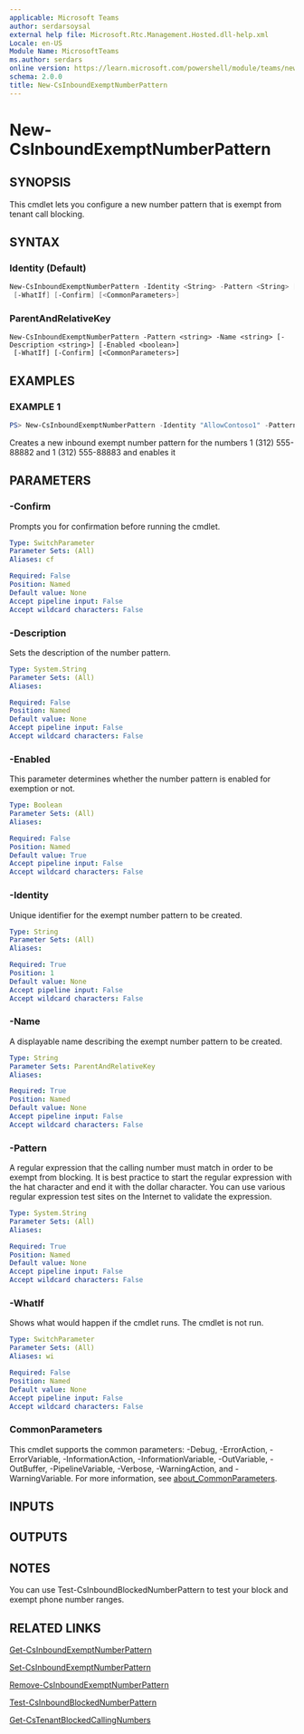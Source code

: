 ```yaml
---
applicable: Microsoft Teams
author: serdarsoysal
external help file: Microsoft.Rtc.Management.Hosted.dll-help.xml
Locale: en-US
Module Name: MicrosoftTeams
ms.author: serdars
online version: https://learn.microsoft.com/powershell/module/teams/new-csinboundexemptnumberpattern
schema: 2.0.0
title: New-CsInboundExemptNumberPattern
---
```


# New-CsInboundExemptNumberPattern

## SYNOPSIS

This cmdlet lets you configure a new number pattern that is exempt from tenant call blocking.

## SYNTAX

### Identity (Default)

```powershell
New-CsInboundExemptNumberPattern -Identity <String> -Pattern <String> [-Description <String>] [-Enabled <Boolean>]
 [-WhatIf] [-Confirm] [<CommonParameters>]
```

### ParentAndRelativeKey
```
New-CsInboundExemptNumberPattern -Pattern <string> -Name <string> [-Description <string>] [-Enabled <boolean>]
 [-WhatIf] [-Confirm] [<CommonParameters>]
```

## EXAMPLES

### EXAMPLE 1

```powershell
PS> New-CsInboundExemptNumberPattern -Identity "AllowContoso1" -Pattern "^\+?1312555888[2|3]$" -Description "Allow Contoso helpdesk" -Enabled $True
```

Creates a new inbound exempt number pattern for the numbers 1 (312) 555-88882 and 1 (312) 555-88883 and enables it

## PARAMETERS

### -Confirm

Prompts you for confirmation before running the cmdlet.

```yaml
Type: SwitchParameter
Parameter Sets: (All)
Aliases: cf

Required: False
Position: Named
Default value: None
Accept pipeline input: False
Accept wildcard characters: False
```

### -Description

Sets the description of the number pattern.

```yaml
Type: System.String
Parameter Sets: (All)
Aliases:

Required: False
Position: Named
Default value: None
Accept pipeline input: False
Accept wildcard characters: False
```

### -Enabled
This parameter determines whether the number pattern is enabled for exemption or not.

```yaml
Type: Boolean
Parameter Sets: (All)
Aliases:

Required: False
Position: Named
Default value: True
Accept pipeline input: False
Accept wildcard characters: False
```

### -Identity
Unique identifier for the exempt number pattern to be created.

```yaml
Type: String
Parameter Sets: (All)
Aliases:

Required: True
Position: 1
Default value: None
Accept pipeline input: False
Accept wildcard characters: False
```

### -Name
A displayable name describing the exempt number pattern to be created.

```yaml
Type: String
Parameter Sets: ParentAndRelativeKey
Aliases:

Required: True
Position: Named
Default value: None
Accept pipeline input: False
Accept wildcard characters: False
```

### -Pattern

A regular expression that the calling number must match in order to be exempt from blocking. It is best practice to start the regular expression with the hat character and end it with the dollar character. You can use various regular expression test sites on the Internet to validate the expression.

```yaml
Type: System.String
Parameter Sets: (All)
Aliases:

Required: True
Position: Named
Default value: None
Accept pipeline input: False
Accept wildcard characters: False
```

### -WhatIf

Shows what would happen if the cmdlet runs. The cmdlet is not run.

```yaml
Type: SwitchParameter
Parameter Sets: (All)
Aliases: wi

Required: False
Position: Named
Default value: None
Accept pipeline input: False
Accept wildcard characters: False
```

### CommonParameters

This cmdlet supports the common parameters: -Debug, -ErrorAction, -ErrorVariable, -InformationAction, -InformationVariable, -OutVariable, -OutBuffer, -PipelineVariable, -Verbose, -WarningAction, and -WarningVariable. For more information, see [about_CommonParameters](http://go.microsoft.com/fwlink/?LinkID=113216).

## INPUTS

## OUTPUTS

## NOTES

You can use Test-CsInboundBlockedNumberPattern to test your block and exempt phone number ranges.

## RELATED LINKS

[Get-CsInboundExemptNumberPattern](https://learn.microsoft.com/powershell/module/teams/get-csinboundexemptnumberpattern)

[Set-CsInboundExemptNumberPattern](https://learn.microsoft.com/powershell/module/teams/set-csinboundexemptnumberpattern)

[Remove-CsInboundExemptNumberPattern](https://learn.microsoft.com/powershell/module/teams/remove-csinboundexemptnumberpattern)

[Test-CsInboundBlockedNumberPattern](https://learn.microsoft.com/powershell/module/teams/test-csinboundblockednumberpattern)

[Get-CsTenantBlockedCallingNumbers](https://learn.microsoft.com/powershell/module/teams/get-cstenantblockedcallingnumbers)
